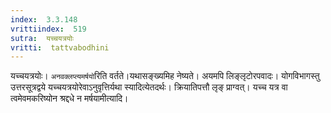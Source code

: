```yaml
---
index:  3.3.148
vrittiindex:  519
sutra:  यच्चयत्रयोः
vritti:  tattvabodhini 
---
```


यच्चयत्रयोः। `अनवक्लप्त्यमर्षयो`रिति वर्तते।यथासङ्ख्यमिह नेष्यते। अयमपि लिङ्लृटोरपवादः। योगविभागस्तु उत्तरसूत्रद्वये यच्चयत्रयोरेवाऽनुवृत्तिर्यथा स्यादित्येतदर्थः। क्रियातिपत्तौ लृङ् प्राग्वत्। यच्च यत्र वा त्वमेवमकरिष्योन श्रद्दधे न मर्षयामीत्यादि।

